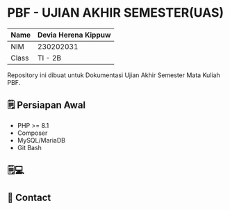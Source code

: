 # PBF - UJIAN AKHIR SEMESTER(UAS) 

| Name  | Devia Herena Kippuw |
|-------|---------------------|
| NIM   | 230202031           |
| Class | TI - 2B             |

Repository ini dibuat untuk Dokumentasi Ujian Akhir Semester Mata Kuliah PBF.

## 🗒️ Persiapan Awal
- PHP >= 8.1
- Composer
- MySQL/MariaDB
- Git Bash

## 🗒💻

## 📧 Contact

